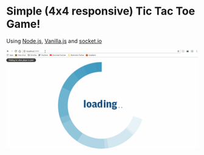 # Simple (4x4 responsive) Tic Tac Toe Game!

 Using [Node.js](https://nodejs.org/en/), [Vanilla.js](http://vanilla-js.com/) and [socket.io](http://socket.io/)
 
 ![Demo](https://raw.githubusercontent.com/securedeveloper/tic-tac-toe/master/demo-tick-tack-toe.gif)
